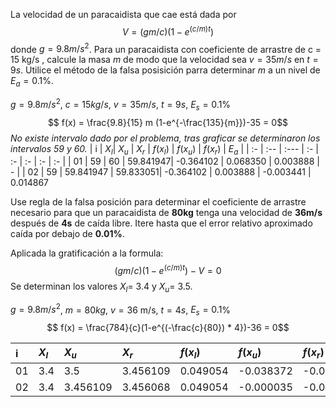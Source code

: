 La velocidad de un paracaidista que cae está dada por
$$
V = (gm/c)(1 - e ^{(c/m)t})
$$
donde $g = 9.8 m/s^2$. Para un paracaidista con coeficiente de arrastre de c = 15 kg/s , calcule la masa $m$ de modo que la velocidad sea $v = 35 m/s$ en $t = 9s$. Utilice el método de la falsa posisición parra determinar $m$ a un nivel de $E_a = 0.1$%.

$g = 9.8 m/s^2$, $c = 15 kg/s$, $v=35 m/s$, $t = 9s$, $E_s = 0.1$%  
$$ f(x) = \frac{9.8}{15} m (1-e^{-\frac{135}{m}})-35 = 0$$
*No existe intervalo dado por el problema, tras graficar se determinaron los intervalos 59 y 60.*
| i  | $X_l$| $X_u$ | $X_r$ | $f(x_l)$ | $f(x_u)$ | $f(x_r)$ | $E_a$ |
| :- | :-- | :---  | :- | :- | :- | :- | :- |
| 01 | 59 | 60 | 59.841947| -0.364102 | 0.068350 | 0.003888 | - |
| 02 | 59 | 59.841947 | 59.833051| -0.364102 | 0.003888 | -0.003441 | 0.014867

Use regla de la falsa posición para determinar el coeficiente de arrastre necesario para que un paracaidista de **80kg** tenga una velocidad de **36m/s** después de **4s** de caída libre. Itere hasta que el error relativo aproximado caída por debajo de **0.01%**.

Aplicada la gratificación a la formula:
$$
(gm/c)(1 - e ^{(c/m)t})-V = 0
$$
Se determinan los valores $X_l =$ 3.4 y $X_u =$ 3.5.

$g = 9.8 m/s^2$, $m = 80 kg$, $v=36$ m/s, $t = 4s$,  $E_s = 0.1$%  
$$ f(x) = \frac{784}{c}(1-e^{(-\frac{c}{80}) * 4})-36 = 0$$

| i  | $X_l$| $X_u$ | $X_r$ | $f(x_l)$ | $f(x_u)$ | $f(x_r)$ | $E_a$ |
| :- | :-- | :---  | :- | :- | :- | :- | :- |
| 01 | 3.4 | 3.5 | 3.456109 | 0.049054 | -0.038372 | -0.000035 | - |
| 02 | 3.4 | 3.456109 | 3.456068 | 0.049054 | -0.000035 |-0.0000002 | -0.001186
